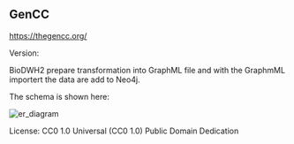 ## GenCC

https://thegencc.org/

Version: 

BioDWH2 prepare transformation into GraphML file and with the GraphmML importert the data are add to Neo4j.


The schema is shown here:

![er_diagram](meta_graph_gencc.jpg)

License: CC0 1.0 Universal (CC0 1.0) Public Domain Dedication